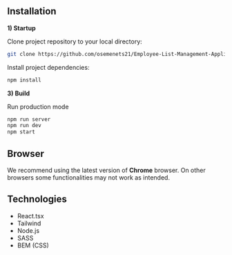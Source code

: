 ## Installation

**1) Startup**

Clone project repository to your local directory:

```bash
git clone https://github.com/osemenets21/Employee-List-Management-Application.git
```

Install project dependencies:

```bash
npm install
```

**3) Build**


Run production mode

```bash
npm run server
npm run dev
npm start

```

## Browser

We recommend using the latest version of **Chrome** browser.
On other browsers some functionalities may not work as intended.


## Technologies

- React.tsx
- Tailwind
- Node.js
- SASS
- BEM (CSS)

